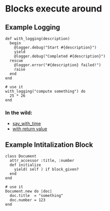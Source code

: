 # Blocks execute around

## Example Logging
```
def with_logging(description)
  begin
    @logger.debug("Start #{description}")  
    yield
    @logger.debug("Completed #{description}")  
  rescue
    @logger.error("#{description} failed!")  
    raise
  end
end

# use it
with_logging("compute something") do
  25 * 26
end
```

### In the wild:
* [say_with_time](https://github.com/rails/rails/blob/v4.2.2/activerecord/lib/active_record/migration.rb#L629)
* [with return value](https://github.com/rails/rails/blob/v4.2.2/activerecord/lib/active_record/transactions.rb#L347)

## Example Intitalization Block
```
class Document
  attr_accessor :title, :number
  def initialize
    yield( self ) if block_given?
  end
end

# use it
Document.new do |doc|
  doc.title  = "something"
  doc.number = 123
end
```
